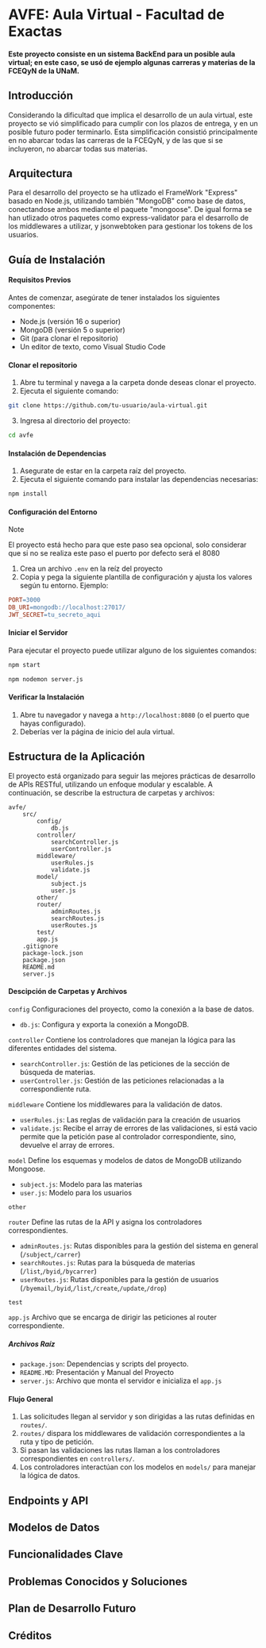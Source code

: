 # AVFE: Aula Virtual - Facultad de Exactas

#### Este proyecto consiste en un sistema BackEnd para un posible aula virtual; en este caso, se usó de ejemplo algunas carreras y materias de la FCEQyN de la UNaM.

## Introducción

Considerando la dificultad que implica el desarrollo de un aula virtual, este proyecto se vió simplificado para cumplir con los plazos de entrega, y en un posible futuro poder terminarlo.
Esta simplificación consistió principalmente en no abarcar todas las carreras de la FCEQyN, y de las que si se incluyeron, no abarcar todas sus materias.

## Arquitectura

Para el desarrollo del proyecto se ha utlizado el FrameWork "Express" basado en Node.js, utilizando también "MongoDB" como base de datos, conectandose ambos mediante el paquete "mongoose".
De igual forma se han utlizado otros paquetes como express-validator para el desarrollo de los middlewares a utilizar, y jsonwebtoken para gestionar los tokens de los usuarios.

## Guía de Instalación

#### Requisitos Previos

Antes de comenzar, asegúrate de tener instalados los siguientes componentes:

- Node.js (versión 16 o superior)
- MongoDB (versión 5 o superior)
- Git (para clonar el repositorio)
- Un editor de texto, como Visual Studio Code

#### Clonar el repositorio

1. Abre tu terminal y navega a la carpeta donde deseas clonar el proyecto.
2. Ejecuta el siguiente comando:
```bash
git clone https://github.com/tu-usuario/aula-virtual.git
```
3. Ingresa al directorio del proyecto:
```bash
cd avfe
```

#### Instalación de Dependencias

1. Asegurate de estar en la carpeta raíz del proyecto.
2. Ejecuta el siguiente comando para instalar las dependencias necesarias:
```bash
npm install
```

#### Configuración del Entorno

>[!NOTE]
> El proyecto está hecho para que este paso sea opcional, solo considerar que si no se realiza este paso el puerto por defecto será el 8080

1. Crea un archivo `.env` en la reíz del proyecto
2. Copia y pega la siguiente plantilla de configuración y ajusta los valores según tu entorno. Ejemplo:
```makefile
PORT=3000  
DB_URI=mongodb://localhost:27017/  
JWT_SECRET=tu_secreto_aqui  
```

#### Iniciar el Servidor

Para ejecutar el proyecto puede utilizar alguno de los siguientes comandos:
```bash
npm start
```
```bash
npm nodemon server.js
```

#### Verificar la Instalación

1. Abre tu navegador y navega a `http://localhost:8080` (o el puerto que hayas configurado).
2. Deberías ver la página de inicio del aula virtual.

## Estructura de la Aplicación

El proyecto está organizado para seguir las mejores prácticas de desarrollo de APIs RESTful, utilizando un enfoque modular y escalable. A continuación, se describe la estructura de carpetas y archivos:
```
avfe/
    src/
        config/
            db.js
        controller/
            searchController.js
            userController.js
        middleware/
            userRules.js
            validate.js
        model/
            subject.js
            user.js
        other/
        router/
            adminRoutes.js
            searchRoutes.js
            userRoutes.js
        test/
        app.js
    .gitignore
    package-lock.json
    package.json
    README.md
    server.js
```

#### Descipción de Carpetas y Archivos

`config` 
Configuraciones del proyecto, como la conexión a la base de datos.
- `db.js`: Configura y exporta la conexión a MongoDB.

`controller`
Contiene los controladores que manejan la lógica para las diferentes entidades del sistema.
- `searchController.js`: Gestión de las peticiones de la sección de búsqueda de materias.
- `userController.js`: Gestión de las peticiones relacionadas a la correspondiente ruta.

`middleware`
Contiene los middlewares para la validación de datos.
- `userRules.js`: Las reglas de validación para la creación de usuarios
- `validate.js`: Recibe el array de errores de las validaciones, si está vacio permite que la petición pase al controlador correspondiente, sino, devuelve el array de errores.

`model`
Define los esquemas y modelos de datos de MongoDB utilizando Mongoose.
- `subject.js`: Modelo para las materias
- `user.js`: Modelo para los usuarios

`other`

`router`
Define las rutas de la API y asigna los controladores correspondientes.
- `adminRoutes.js`: Rutas disponibles para la gestión del sistema en general (`/subject`,`/carrer`)
- `searchRoutes.js`: Rutas para la búsqueda de materias (`/list`,`/byid`,`/bycarrer`)
- `userRoutes.js`: Rutas disponibles para la gestión de usuarios (`/byemail`,`/byid`,`/list`,`/create`,`/update`,`/drop`)

`test`

`app.js`
Archivo que se encarga de dirigir las peticiones al router correspondiente.

##### Archivos Raíz

- `package.json`: Dependencias y scripts del proyecto.
- `README.MD`: Presentación y Manual del Proyecto
- `server.js`: Archivo que monta el servidor e inicializa el `app.js`

#### Flujo General

1. Las solicitudes llegan al servidor y son dirigidas a las rutas definidas en `routes/`.
2. `routes/` dispara los middlewares de validación correspondientes a la ruta y tipo de petición.
3. Si pasan las validaciones las rutas llaman a los controladores correspondientes en `controllers/`.
4. Los controladores interactúan con los modelos en `models/` para manejar la lógica de datos.

## Endpoints y API

## Modelos de Datos

## Funcionalidades Clave

## Problemas Conocidos y Soluciones

## Plan de Desarrollo Futuro

## Créditos